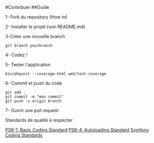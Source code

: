 #Contribuer
##Guide

1- Fork du repository (How to)

2- Installer le projet (voir README.md)

3-Créer une nouvelle branch
```
git branch yourbranch
```

4- Codez !

5- Tester l'application
```
bin/phpunit --coverage-html web/test-coverage
```

6- Commit et push du code

```
git add .
git commit -m "mon commit"
git push -u origin branch
```

7- Ouvrir une pull request

Standards de qualité à respecter

[PSR-1: Basic Coding Standard](https://github.com/php-fig/fig-standards/blob/master/accepted/PSR-1-basic-coding-standard.md)
[PSR-4: Autoloading Standard](https://github.com/php-fig/fig-standards/blob/master/accepted/PSR-4-autoloader.md)
[Symfony Coding Standards](https://symfony.com/doc/current/contributing/code/standards.html)
